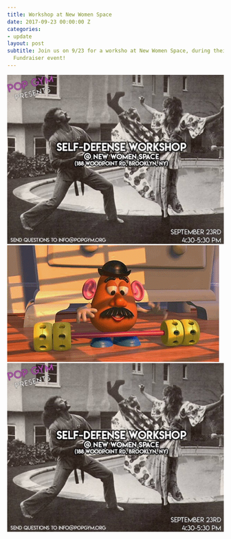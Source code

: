 ```yaml
---
title: Workshop at New Women Space
date: 2017-09-23 00:00:00 Z
categories:
- update
layout: post
subtitle: Join us on 9/23 for a worksho at New Women Space, during their Anniversary
  Fundraiser event!
---
```


![Pop Gym @ New Women Space](assets/21640861_801065656740093_7669217384033887550_o.jpg)
![Pop Gym @ New Women Space](assets/example.gif)
![alt text](assets/21640861_801065656740093_7669217384033887550_o.jpg "Logo Title Text 1")

